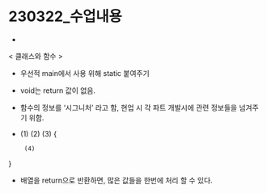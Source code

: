 # 230322_수업내용

- 

< 클래스와 함수 >

- 우선적 main에서 사용 위해 static 붙여주기
- void는 return 값이 없음.
- 함수의 정보를 ‘시그니처’ 라고 함, 현업 시 각 파트 개발시에
관련 정보들을 넘겨주기 위함.
- (1)   (2)   (3)  {

       (4)
}
- 배열을 return으로 반환하면, 많은 값들을 한번에 처리 할 수 있다.